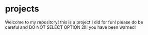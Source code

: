 # projects
Welcome to my repository!
this is a project I did for fun!
please do be careful and DO NOT SELECT OPTION 2!!!
you have been warned!